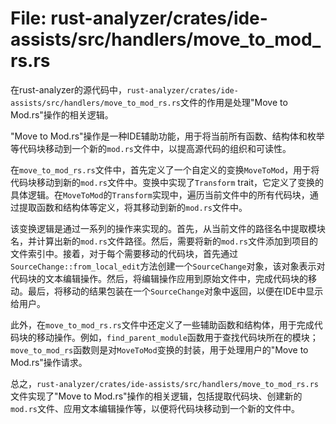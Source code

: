 # File: rust-analyzer/crates/ide-assists/src/handlers/move_to_mod_rs.rs

在rust-analyzer的源代码中，`rust-analyzer/crates/ide-assists/src/handlers/move_to_mod_rs.rs`文件的作用是处理"Move to Mod.rs"操作的相关逻辑。

"Move to Mod.rs"操作是一种IDE辅助功能，用于将当前所有函数、结构体和枚举等代码块移动到一个新的`mod.rs`文件中，以提高源代码的组织和可读性。

在`move_to_mod_rs.rs`文件中，首先定义了一个自定义的变换`MoveToMod`，用于将代码块移动到新的`mod.rs`文件中。变换中实现了`Transform` trait，它定义了变换的具体逻辑。在`MoveToMod`的`Transform`实现中，遍历当前文件中的所有代码块，通过提取函数和结构体等定义，将其移动到新的`mod.rs`文件中。

该变换逻辑是通过一系列的操作来实现的。首先，从当前文件的路径名中提取模块名，并计算出新的`mod.rs`文件路径。然后，需要将新的`mod.rs`文件添加到项目的文件索引中。接着，对于每个需要移动的代码块，首先通过`SourceChange::from_local_edit`方法创建一个`SourceChange`对象，该对象表示对代码块的文本编辑操作。然后，将编辑操作应用到原始文件中，完成代码块的移动。最后，将移动的结果包装在一个`SourceChange`对象中返回，以便在IDE中显示给用户。

此外，在`move_to_mod_rs.rs`文件中还定义了一些辅助函数和结构体，用于完成代码块的移动操作。例如，`find_parent_module`函数用于查找代码块所在的模块；`move_to_mod_rs`函数则是对`MoveToMod`变换的封装，用于处理用户的"Move to Mod.rs"操作请求。

总之，`rust-analyzer/crates/ide-assists/src/handlers/move_to_mod_rs.rs`文件实现了"Move to Mod.rs"操作的相关逻辑，包括提取代码块、创建新的`mod.rs`文件、应用文本编辑操作等，以便将代码块移动到一个新的文件中。

